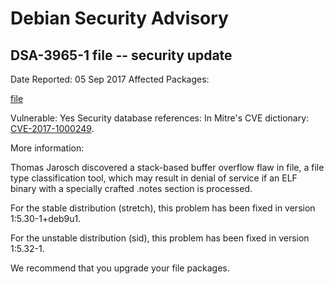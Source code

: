 
Debian Security Advisory
========================


DSA-3965-1 file -- security update
----------------------------------



Date Reported:
05 Sep 2017
Affected Packages:

[file](https://packages.debian.org/src:file)

Vulnerable:
Yes
Security database references:
In Mitre's CVE dictionary: [CVE-2017-1000249](https://security-tracker.debian.org/tracker/CVE-2017-1000249).  

More information:

Thomas Jarosch discovered a stack-based buffer overflow flaw in file, a
file type classification tool, which may result in denial of service if
an ELF binary with a specially crafted .notes section is processed.


For the stable distribution (stretch), this problem has been fixed in
version 1:5.30-1+deb9u1.


For the unstable distribution (sid), this problem has been fixed in
version 1:5.32-1.


We recommend that you upgrade your file packages.





